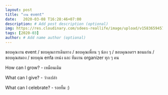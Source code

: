 ```yaml
---
layout: post
title: "งาน event"
date:   2020-03-08 T16:28:46+07:00
description: # Add post description (optional)
img: https://res.cloudinary.com/sdees-reallife/image/upload/v1583659457/IMG_20200308_105245_424.jpg # Add image post (optional)
tags: [2020-03]
author: # Add name author (optional)
---
```

ขอบคุณงาน event / ขอบคุณการเดินทาง / ขอบคุณเพื่อน ๆ น้อง ๆ / ขอบคุณอดรฯ ขอนแก่น / ขอบคุณสมอง / ขอบคุณ enfa เหน่ง และ ทีมงาน organizer ทุก ๆ คน

<i class="fa fa-child" style="color:plum"></i>

How can I grow? - เหมือนเดิม

What can I give? - ว่างเปล่า

What can I celebrate? - รอยยิ้ม :)
